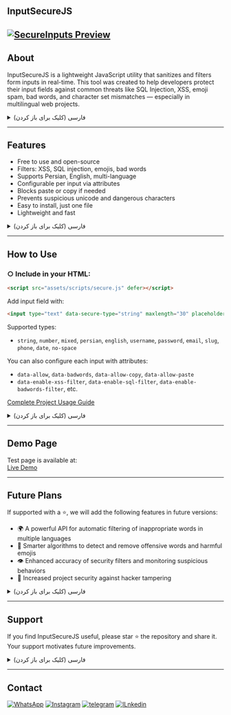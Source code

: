 
<h2 dir="ltr">InputSecureJS</h2>

[![SecureInputs Preview](https://amir8218.ir/GitHub/SecureInputs/Screenshot/preview.png)](https://amir8218.ir/GitHub/SecureInputs/Project/)
---

<h2 dir="ltr">About</h2>

InputSecureJS is a lightweight JavaScript utility that sanitizes and filters form inputs in real-time.
This tool was created to help developers protect their input fields against common threats like SQL Injection, XSS, emoji spam, bad words, and character set mismatches — especially in multilingual web projects.

<details>
<summary>فارسی (کلیک برای باز کردن)</summary> <br>

InputSecureJS یک ابزار سبک جاوااسکریپتی است که به‌صورت لحظه‌ای ورودی‌های فرم را پاک‌سازی و فیلتر می‌کند.
این ابزار برای کمک به توسعه‌دهندگان طراحی شده تا از فیلدهای ورودی در برابر تهدیدهای رایجی مانند تزریق SQL، حملات XSS، اسپم ایموجی، کلمات نامناسب و ناسازگاری کاراکترها — به‌ویژه در پروژه‌های چندزبانه — محافظت کنند.
</details>

---
<h2 dir="ltr">Features</h2>

- Free to use and open-source
- Filters: XSS, SQL injection, emojis, bad words
- Supports Persian, English, multi-language
- Configurable per input via attributes
- Blocks paste or copy if needed
- Prevents suspicious unicode and dangerous characters
- Easy to install, just one file
- Lightweight and fast

<details>
<summary>فارسی (کلیک برای باز کردن)</summary> <br>

- رایگان و متن‌باز
- فیلتر کردن: XSS، تزریق SQL، ایموجی، کلمات نامناسب
- پشتیبانی از فارسی، انگلیسی و چندزبانه
- تنظیم‌پذیر برای هر فیلد با اتریبیوت‌های HTML
- امکان غیرفعال کردن paste یا copy
- حذف کاراکترهای مشکوک یا خطرناک یونیکد
- نصب آسان فقط با یک فایل
- سبک و سریع
</details>

---
<h2 dir="ltr">How to Use</h2>

### ○ Include in your HTML:
```html
<script src="assets/scripts/secure.js" defer></script>
```

Add input field with:
```html
<input type="text" data-secure-type="string" maxlength="30" placeholder="Type letters only" />
```

Supported types:
- `string`, `number`, `mixed`, `persian`, `english`, `username`, `password`, `email`, `slug`, `phone`, `date`, `no-space`

You can also configure each input with attributes:
- `data-allow`, `data-badwords`, `data-allow-copy`, `data-allow-paste`
- `data-enable-xss-filter`, `data-enable-sql-filter`, `data-enable-badwords-filter`, etc.

<a href="https://github.com/Amir-Hosein-Amiri/InputSecureJS/blob/main/help.md" target="_blank">Complete Project Usage Guide</a>


<details>
<summary>فارسی (کلیک برای باز کردن)</summary> <br>

### ○ افزودن به HTML:
```html
<script src="assets/scripts/secure.js" defer></script>
```

افزودن ورودی:
```html
<input type="text" data-secure-type="string" maxlength="30" placeholder="فقط حروف مجاز" />
```

نوع‌های قابل پشتیبانی:
- `string`, `number`, `mixed`, `persian`, `english`, `username`, `password`, `email`, `slug`, `phone`, `date`, `no-space`

اتریبیوت‌های قابل پشتیبانی:
- `data-allow`, `data-badwords`, `data-allow-copy`, `data-allow-paste`
- `data-enable-xss-filter`, `data-enable-sql-filter`, `data-enable-badwords-filter`, و غیره

<a href="https://github.com/Amir-Hosein-Amiri/InputSecureJS/blob/main/help.md" target="_blank">راهنمای کامل استفاده از پروژه</a>

</details>

---
<h2 dir="ltr">Demo Page</h2>

Test page is available at:  
<a href="https://amir8218.ir/GitHub/SecureInputs/Project/" target="_blank">Live Demo</a>

---
<h2 dir="ltr">Future Plans</h2>

If supported with a ⭐, we will add the following features in future versions:

- 🌍 A powerful API for automatic filtering of inappropriate words in multiple languages
- 🧠 Smarter algorithms to detect and remove offensive words and harmful emojis
- 👁️ Enhanced accuracy of security filters and monitoring suspicious behaviors
- 🔐 Increased project security against hacker tampering





<details>
<summary>فارسی (کلیک برای باز کردن)</summary> <br>
اگر حمایت شود ⭐، در نسخه‌های آینده این ویژگی‌ها را اضافه می‌کنیم:

- 🌍 API قدرتمند برای فیلتر خودکار کلمات نامناسب به چند زبان مختلف
- 🧠 الگوریتم هوشمندتر برای تشخیص و حذف فحش و ایموجی‌های مخرب
- 👁️ افزایش دقت فیلتر امنیتی و بررسی رفتارهای مشکوک
- 🔐 افزایش امنیت بیشتر پروژه در مقابل دستکاری هکرها
</details>

---
<h2 dir="ltr">Support</h2>

If you find InputSecureJS useful, please star ⭐ the repository and share it.  
Your support motivates future improvements.

<details>
<summary>فارسی (کلیک برای باز کردن)</summary> <br>

اگر InputSecureJSبراتون مفید بود لطفاً به پروژه ⭐ بدید و آن را به اشتراک بگذارید.  
حمایت شما باعث دلگرمی ماست.
</details>

---
<h2 dir="ltr">Contact</h2>

 <p dir="auto">
    <a href="https://wa.me/+989201342023" rel="nofollow"><img src="https://img.shields.io/badge/WhatsApp-url?style=for-the-badge&logo=WhatsApp&logoColor=%2325D366&color=%23082032" alt="WhatsApp" style="max-width: 100%;"></a>
    <a href="https://www.instagram.com/amir._.ea_" rel="nofollow"><img src="https://img.shields.io/badge/instagram-%23082032?style=for-the-badge&logo=instagram&logoColor=%23FD0AB6&color=%23082032" alt="Instagram" style="max-width: 100%;"></a>
    <a href="https://t.me/Ami_ea" rel="nofollow"><img src="https://img.shields.io/badge/telegram-url?style=for-the-badge&logo=telegram&logoColor=%232CA5E0&color=%23082032" alt="telegram" style="max-width: 100%;"></a>
        <a href="https://www.linkedin.com/in/amir-hosein-amiri" rel="nofollow"><img src="https://amir8218.ir/GitHub/Logo/Profiles/LINKEDIN%20.svg" alt="lLnkedin" style="max-width: 100%;"></a>


